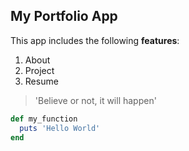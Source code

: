 ## My Portfolio App

This app includes the following **features**:   
1. About
2. Project
3. Resume

> 'Believe or not, it will happen'

```ruby
def my_function
  puts 'Hello World'
end
```
